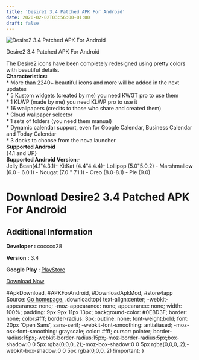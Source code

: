 ```yaml
---
title: 'Desire2 3.4 Patched APK For Android'
date: 2020-02-02T03:56:00+01:00
draft: false
---
```


![Desire2 3.4 Patched APK For Android](https://i2.wp.com/apkhome.net/wp-content/uploads/2020/02/Desire2-3.4-Patched.png "Desire2 3.4 Patched APK For Android")

  

Desire2 3.4 Patched APK For Android

The Desire2 icons have been completely redesigned using pretty colors with beautiful details.  
**Characteristics:**  
\* More than 2240+ beautiful icons and more will be added in the next updates  
\* 5 Kustom widgets (created by me) you need KWGT pro to use them  
\* 1 KLWP (made by me) you need KLWP pro to use it  
\* 16 wallpapers (credits to those who share and created them)  
\* Cloud wallpaper selector  
\* 1 sets of folders (you need them manual)  
\* Dynamic calendar support, even for Google Calendar, Business Calendar and Today Calendar  
\* 3 docks to choose from the nova launcher  
**Supported Android**  
{4.1 and UP}  
**Supported Android Version**:-  
Jelly Bean(4.1"4.3.1)- KitKat (4.4"4.4.4)- Lollipop (5.0"5.0.2) - Marshmallow (6.0 - 6.0.1) - Nougat (7.0 " 7.1.1) - Oreo (8.0-8.1) - Pie (9.0)

Download Desire2 3.4 Patched APK For Android
============================================

Additional Information
----------------------

**Developer :** coccco28

**Version :** 3.4

**Google Play :** [PlayStore](https://play.google.com/store/apps/details?id=com.coccco28.desire2)

  

[Download Now](https://store4app.co/post/desire2-3-4-patched-apk-for-android_1580575559)

  
#ApkDownload, #APKForAndroid, #DownloadApkMod, #store4app  
Source: [Go homepage.](https://store4app.co/post/desire2-3-4-patched-apk-for-android_1580575559) .downloadtop{ text-align:center; -webkit-appearance: none; -moz-appearance: none; appearance: none; width: 100%; padding: 9px 9px 11px 13px; background-color: #0EBD3F; border: none; color:#fff; border-radius: 3px; outline: none; font-weight;bold; font: 20px 'Open Sans', sans-serif; -webkit-font-smoothing: antialiased; -moz-osx-font-smoothing: grayscale; color: #fff; cursor: pointer; border-radius:15px;-webkit-border-radius:15px;-moz-border-radius:5px;box-shadow:0 0 5px rgba(0,0,0,.2);-moz-box-shadow:0 0 5px rgba(0,0,0,.2);-webkit-box-shadow:0 0 5px rgba(0,0,0,.2) !important; }